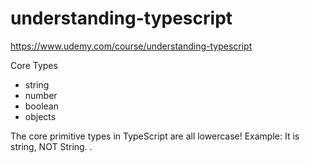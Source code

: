 # understanding-typescript

https://www.udemy.com/course/understanding-typescript

Core Types

- string
- number
- boolean
- objects

The core primitive types in TypeScript are all lowercase!
Example: It is string, NOT String.
.
